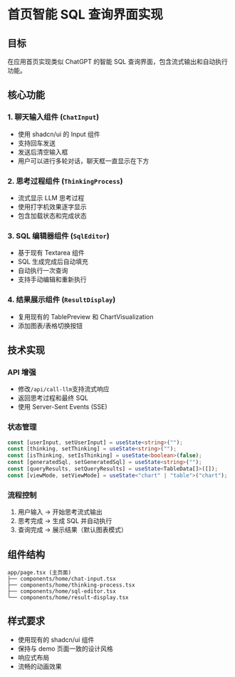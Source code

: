 # 首页智能 SQL 查询界面实现

## 目标

在应用首页实现类似 ChatGPT 的智能 SQL 查询界面，包含流式输出和自动执行功能。

## 核心功能

### 1. 聊天输入组件 (`ChatInput`)

- 使用 shadcn/ui 的 Input 组件
- 支持回车发送
- 发送后清空输入框
- 用户可以进行多轮对话，聊天框一直显示在下方

### 2. 思考过程组件 (`ThinkingProcess`)

- 流式显示 LLM 思考过程
- 使用打字机效果逐字显示
- 包含加载状态和完成状态

### 3. SQL 编辑器组件 (`SqlEditor`)

- 基于现有 Textarea 组件
- SQL 生成完成后自动填充
- 自动执行一次查询
- 支持手动编辑和重新执行

### 4. 结果展示组件 (`ResultDisplay`)

- 复用现有的 TablePreview 和 ChartVisualization
- 添加图表/表格切换按钮

## 技术实现

### API 增强

- 修改`/api/call-llm`支持流式响应
- 返回思考过程和最终 SQL
- 使用 Server-Sent Events (SSE)

### 状态管理

```typescript
const [userInput, setUserInput] = useState<string>("");
const [thinking, setThinking] = useState<string>("");
const [isThinking, setIsThinking] = useState<boolean>(false);
const [generatedSql, setGeneratedSql] = useState<string>("");
const [queryResults, setQueryResults] = useState<TableData[]>([]);
const [viewMode, setViewMode] = useState<"chart" | "table">("chart");
```

### 流程控制

1. 用户输入 → 开始思考流式输出
2. 思考完成 → 生成 SQL 并自动执行
3. 查询完成 → 展示结果（默认图表模式）

## 组件结构

```
app/page.tsx (主页面)
├── components/home/chat-input.tsx
├── components/home/thinking-process.tsx
├── components/home/sql-editor.tsx
└── components/home/result-display.tsx
```

## 样式要求

- 使用现有的 shadcn/ui 组件
- 保持与 demo 页面一致的设计风格
- 响应式布局
- 流畅的动画效果
